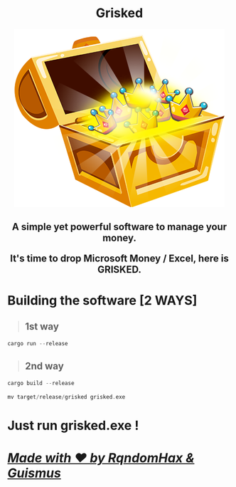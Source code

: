 <h1 align="center">
    Grisked<br>
</h1>
<p align="center">
    <img src="assets/icon.png" alt="Money bag">
</p>

<h2 align="center">
    <p>A simple yet powerful software to manage your money.</p>
    <p>It's time to drop Microsoft Money / Excel, here is GRISKED.</p>
</h2>

# Building the software [2 WAYS]

> ## 1st way

```rust
cargo run --release
```

> ## 2nd way

```rust
cargo build --release
```

```rust
mv target/release/grisked grisked.exe
```

# Just run grisked.exe !

# <u>_**Made with ❤️ by RqndomHax & Guismus**_</u>
